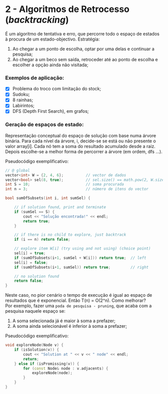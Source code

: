 # 2 - Algoritmos de Retrocesso (*backtracking*)

É um algoritmo de tentativa e erro, que percorre todo o espaço de estados à procura de um estado-objectivo. Estratégia:
1. Ao chegar a um ponto de escolha, optar por uma delas e continuar a pesquisa;
2. Ao chegar a um beco sem saída, retroceder até ao ponto de escolha e escolher a opção ainda não visitada;

### Exemplos de aplicação:

- [x] Problema do troco com limitação do stock;
- [x] Sudoku;
- [x] 8 rainhas;
- [x] Labirintos;
- [x] DFS (Depth First Search), em grafos;

### Geração de espaços de estado:

Representação conceptual do espaço de solução com base numa árvore binária. Para cada nível da árvore, i, decide-se se está ou não presente o valor array[i]. Cada nó tem a soma do resultado acumulado desde a raiz. <br>
Depois escolhe-se a melhor forma de percorrer a árvore (em ordem, dfs ...).

Pseudocódigo exemplificativo:

```c++
// @ global
vector<int> W = {2, 4, 6};          // vector de dados
vector<bool> sel(8, true);          // sel.size() == math.pow(2, W.size())
int S = 10;                         // soma procurada
int n = 3;                          // número de itens do vector

bool sumOfSubsets(int i, int sumSel) {

    // if solution found, print and terminate
    if (sumSel == S) { 
        cout << "Solução encontrada!" << endl; 
        return true;
    }

    // if there is no child to explore, just backtrack
    if (i == n) return false;

    // explore item W[i] (try using and not using) (choice point)
    sel[i] = true;
    if (sumOfSubsets(i+1, sumSel + W[i])) return true;  // left
    sel[i] = false;
    if (sumOfSubsets(i+1, sumSel)) return true;         // right

    // no solution found
    return false;
}
```

Neste caso, no pior cenário o tempo de execução é igual ao espaço de resultados que é exponencial. Então T(n) = O(2^n). Como melhorar? <br>
Por exemplo, fazer uma `poda de pesquisa - pruning`, que acaba com a pesquisa naquele espaço se:
1. A soma selecionada já é maior à soma a prefazer;
2. A soma ainda selecionável é inferior à soma a prefazer;

Pseudocódigo exemplificativo:

```c++
void exploreNode(Node v) {
    if (isSolution(v)) {
        cout << "Solution at " << v << " node" << endl;
        return;
    } else if (isPromissing(v)) {
        for (const Node& node : v.adjacents) {
            exploreNode(node);
        }
    }
}
```